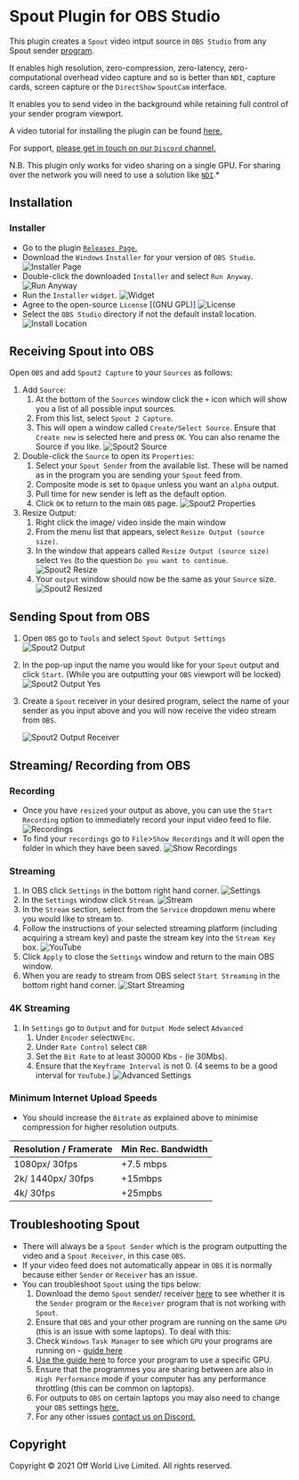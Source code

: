 # Spout Plugin for OBS Studio

This plugin creates a `Spout` video intput source in `OBS Studio` from any Spout sender [program](https://spout.zeal.co/).

It enables high resolution, zero-compression, zero-latency, zero-computational overhead video capture and so is better than `NDI`, capture cards, screen capture or the `DirectShow` `SpoutCam` interface.

It enables you to send video in the background while retaining full control of your sender program viewport.

A video tutorial for installing the plugin can be found [here.](https://www.youtube.com/watch?v=-AcauTS1V8k)

For support, [please get in touch on our `Discord` channel.](https://discord.gg/2PaMtnK)

N.B. This plugin only works for video sharing on a single GPU. For sharing over the network you will need to use a solution like [`NDI`](https://www.ndi.tv/sdk/).*

## Installation

### Installer

-   Go to the plugin [`Releases Page`.](https://github.com/Off-World-Live/obs-spout2-source-plugin/releases)
-   Download the `Windows` `Installer` for your version of `OBS Studio`.
![Installer Page](images/installer.jpg) 
-   Double-click the downloaded `Installer` and select `Run Anyway`.
![Run Anyway](images/runanyway.jpg)
- Run the `Installer` `widget`.
![Widget](images/widget.jpg)
- Agree to the open-source `License` [(GNU GPL)]
![License](images/license.jpg) 
-   Select the `OBS Studio` directory if not the default install location.
![Install Location](images/installlocation.jpg)

## Receiving Spout into OBS

Open `OBS` and add `Spout2 Capture` to your `Sources` as follows:

1. Add `Source`:
    1. At the bottom of the `Sources` window click the `+` icon which will show you a list of all possible input sources.
    2. From this list, select `Spout 2 Capture`.
    3. This will open a window called `Create/Select Source`. Ensure that `Create new` is selected here and press `OK`. You can also rename the Source if you like.
![Spout2 Source](images/spoutsource.jpg)
2. Double-click the `Source` to open its `Properties`:
    1. Select your `Spout Sender` from the available list. These will be named as in the program you are sending your `Spout` feed from.
    2. Composite mode is set to `Opaque` unless you want an `alpha` output.
    3. Pull time for new sender is left as the default option.
    4. Click `OK` to return to the main `OBS` page.
![Spout2 Properties](images/spoutproperties.jpg)
3. Resize Output:
    1. Right click the image/ video inside the main window
    2. From the menu list that appears, select `Resize Output (source size)`.
    3. In the window that appears called `Resize Output (source size)` select `Yes` (to the question `Do you want to continue`.    
    ![Spout2 Resize](images/resize.jpg)
    4. Your `output` window should now be the same as your `Source` size.
    ![Spout2 Resized](images/resized.jpg)

## Sending Spout from OBS

1. Open `OBS` go to `Tools` and select `Spout Output Settings`
![Spout2 Output](images/spoutoutputtools.jpg)
2. In the pop-up input the name you would like for your `Spout` output and click `Start`. (While you are outputting your `OBS` viewport will be locked)
![Spout2 Output Yes](images/spoutoutputyes.jpg)
3. Create a `Spout` receiver in your desired program, select the name of your sender as you input above and you will now receive the video stream from `OBS`.

    ![Spout2 Output Receiver](images/spoutreceiverexample.jpg)

## Streaming/ Recording from OBS

### Recording

- Once you have `resized` your output as above, you can use the `Start Recording` option to immediately record your input video feed to file.
 ![Recordings](images/recording.jpg)
 - To find your `recordings` go to `File`>`Show Recordings` and it will open the folder in which they have been saved.
 ![Show Recordings](images/showrecordings.jpg)

### Streaming

1. In OBS click `Settings` in the bottom right hand corner.
![Settings](images/settings.jpg)
2. In the `Settings` window click `Stream`.
![Stream](images/stream.jpg)
2. In the `Stream` section, select from the `Service` dropdown menu where you would like to stream to.
3. Follow the instructions of your selected streaming platform (including acquiring a stream key) and paste the stream key into the `Stream Key` box.
![YouTube](images/youtube.jpg)
4.  Click `Apply` to close the `Settings` window and return to the main OBS window.
5. When you are ready to stream from OBS select `Start Streaming` in the bottom right hand corner.
![Start Streaming](images/streamstart.jpg)

### 4K Streaming
1. In `Settings` go to `Output` and for `Output Mode` select `Advanced`
    1. Under `Encoder` select`NVEnc`.
    2. Under `Rate Control` select `CBR`
    2. Set the `Bit Rate` to at least 30000 Kbs - (ie 30Mbs).
    3. Ensure that the `Keyframe Interval` is not 0. (4 seems to be a good interval for `YouTube`.)
![Advanced Settings](images/advanced.jpg)

### Minimum Internet Upload Speeds

- You should increase the `Bitrate` as explained above to minimise compression for higher resolution outputs.

| Resolution / Framerate | Min Rec. Bandwidth |
| ---- | ---|
| 1080px/ 30fps | +7.5 mbps |
| 2k/ 1440px/ 30fps |  +15mbps |
| 4k/ 30fps | +25mpbs |

## Troubleshooting Spout

- There will always be a `Spout Sender` which is the program outputting the video and a `Spout Receiver`, in this case `OBS`.
- If your video feed does not automatically appear in `OBS` it is normally because either `Sender` or `Receiver` has an issue.
- You can troubleshoot `Spout` using the tips below:
    1. Download the demo `Spout` sender/ receiver [here](https://leadedge.github.io/spout-download.html) to see whether it is the `Sender` program or the `Receiver` program that is not working with `Spout`.
    2. Ensure that `OBS` and your other program are running on the same `GPU` (this is an issue with some laptops). To deal with this:
    3. Check `Windows` `Task Manager` to see which `GPU` your programs are running on - [guide here](https://www.digitalcitizen.life/7-ways-launch-task-manager-windows-8/)
    4. [Use the guide here](https://www.itechtics.com/use-specific-gpu/#:~:text=Click%20on%20Graphics%20Settings.,run%20on%20a%20dedicated%20GPU.) to force your program to use a specific GPU.
    5.  Ensure that the programmes you are sharing between are also in `High Performance` mode if your computer has any performance throttling (this can be common on laptops).
    6. For outputs to `OBS` on certain laptops you may also need to change your `OBS` settings [here.](https://obsproject.com/wiki/Laptop-Troubleshooting)
    7. For any other issues [contact us on Discord.](https://discord.gg/2PaMtnK)



## Copyright

Copyright © 2021 Off World Live Limited. All rights reserved.
